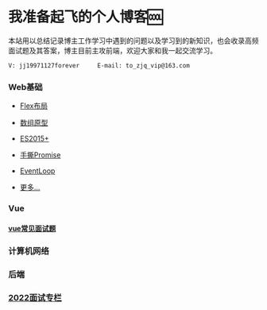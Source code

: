 # 我准备起飞的个人博客:cool:

​		本站用以总结记录博主工作学习中遇到的问题以及学习到的新知识，也会收录高频面试题及其答案，博主目前主攻前端，欢迎大家和我一起交流学习。

`V: jj19971127forever     E-mail: to_zjq_vip@163.com`

### Web基础

* [Flex布局](/web/flex.html)
* [数组原型](/web/array-prototype.html)

* [ES2015+](/web/es6.html)
* [手撕Promise](/web/my-promise.html)
* [EventLoop](/web/event-loop.html)
* [更多...](/web/)

### Vue
#### [vue常见面试题](/vue/vue-interview.html)












### 计算机网络









### 后端



### [2022面试专栏](./interview/index.html)



